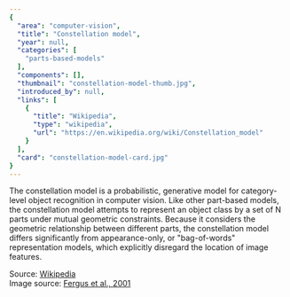 ```yaml
---
{
  "area": "computer-vision",
  "title": "Constellation model",
  "year": null,
  "categories": [
    "parts-based-models"
  ],
  "components": [],
  "thumbnail": "constellation-model-thumb.jpg",
  "introduced_by": null,
  "links": [
    {
      "title": "Wikipedia",
      "type": "wikipedia",
      "url": "https://en.wikipedia.org/wiki/Constellation_model"
    }
  ],
  "card": "constellation-model-card.jpg"
}
---
```

The constellation model is a probabilistic, generative model for category-level object recognition in computer vision. Like other part-based models, the constellation model attempts to represent an object class by a set of N parts under mutual geometric constraints. Because it considers the geometric relationship between different parts, the constellation model differs significantly from appearance-only, or "bag-of-words" representation models, which explicitly disregard the location of image features.  

Source: [Wikipedia](https://en.wikipedia.org/wiki/Constellation_model)  
Image source: [Fergus et al., 2001](https://cs.nyu.edu/~fergus/papers/fergus_astarnote.pdf)
